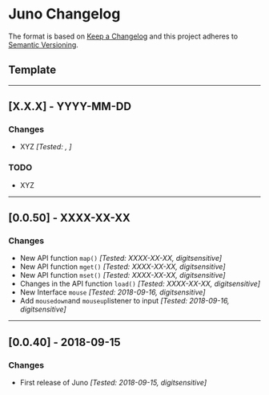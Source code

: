 # Juno Changelog

The format is based on [Keep a Changelog](http://keepachangelog.com/en/1.0.0/)
and this project adheres to [Semantic Versioning](http://semver.org/spec/v2.0.0.html).

## Template

---

## [X.X.X] - YYYY-MM-DD

### Changes
- XYZ *[Tested: , ]*

### TODO
- XYZ

---

## [0.0.50] - XXXX-XX-XX

### Changes
- New API function `map()` *[Tested: XXXX-XX-XX, digitsensitive]*
- New API function `mget()` *[Tested: XXXX-XX-XX, digitsensitive]*
- New API function `mset()` *[Tested: XXXX-XX-XX, digitsensitive]*
- Changes in the API function `load()` *[Tested: XXXX-XX-XX, digitsensitive]*
- New Interface `mouse` *[Tested: 2018-09-16, digitsensitive]*
- Add `mousedown`and `mouseup`listener to input *[Tested: 2018-09-16, digitsensitive]*

---

## [0.0.40] - 2018-09-15

### Changes
- First release of Juno *[Tested: 2018-09-15, digitsensitive]*
